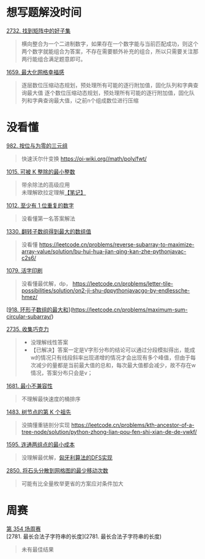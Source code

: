 # 想写题解没时间

[2732. 找到矩阵中的好子集](https://leetcode.cn/problems/find-a-good-subset-of-the-matrix/)
> 横向整合为一个二进制数字，如果存在一个数字能与当前匹配成功，则这个两个数字就能组合为答案，不存在需要额外补充的组合，所以只需要关注那两行能组合满足题意即可。

[1659. 最大化网格幸福感](https://leetcode.cn/problems/maximize-grid-happiness/)  
> 逐层数位压缩动态规划，预处理所有可能的逐行附加值，固化队列和字典查询最大值
> 逐个数位压缩动态规划，预处理所有可能的逐行附加值，固化队列和字典查询最大值，i之前n个组成数位进行压缩

# 没看懂
[982. 按位与为零的三元组](https://leetcode.cn/problems/triples-with-bitwise-and-equal-to-zero/)  
> 快速沃尔什变换
> https://oi-wiki.org//math/poly/fwt/

[1015. 可被 K 整除的最小整数](https://leetcode.cn/problems/smallest-integer-divisible-by-k/)  
> 带余除法的高级应用  
> 未理解欧拉定理解[【笔记】](https://github.com/l00jj/algorithm/issues/22)  

[1012. 至少有 1 位重复的数字](https://leetcode.cn/problems/numbers-with-repeated-digits/)  
> 没看懂第一名答案解法

[1330. 翻转子数组得到最大的数组值](https://leetcode.cn/problems/reverse-subarray-to-maximize-array-value/)  
> 没看懂 https://leetcode.cn/problems/reverse-subarray-to-maximize-array-value/solution/bu-hui-hua-jian-qing-kan-zhe-pythonjavac-c2s6/

[1079. 活字印刷](https://leetcode.cn/problems/letter-tile-possibilities/)  
> 没看懂最优解，dp，  https://leetcode.cn/problems/letter-tile-possibilities/solution/on2-ji-shu-dppythonjavacgo-by-endlessche-hmez/  

[[918. 环形子数组的最大和](https://leetcode.cn/problems/maximum-sum-circular-subarray/)](https://leetcode.cn/problems/maximum-sum-circular-subarray/)  

[2735. 收集巧克力](https://leetcode.cn/problems/collecting-chocolates/description/)  
> - 没理解线性答案  
> - 【已解决】答案一定是V字形分布的结论可以通过分段模拟得出，能成w的情况只有线段斜率出现递增的情况才会出现有多个峰值，但由于每次减少的量都是当前最大值的总和，每次最大值都会减少，故不存在w情况，答案分布只会是v；

[1681. 最小不兼容性](https://leetcode.cn/problems/minimum-incompatibility/)  
> 不理解最快速度的桶排序

[1483. 树节点的第 K 个祖先](https://leetcode.cn/problems/kth-ancestor-of-a-tree-node/)  
> 没搞懂重链剖分实现 https://leetcode.cn/problems/kth-ancestor-of-a-tree-node/solution/python-zhong-lian-pou-fen-shi-xian-de-de-vwkf/

[1595. 连通两组点的最小成本](https://leetcode.cn/problems/minimum-cost-to-connect-two-groups-of-points/)  
> 没理解最优解，[匈牙利算法的DFS实现](https://leetcode.cn/problems/minimum-cost-to-connect-two-groups-of-points/solution/er-fen-tu-zui-da-quan-pi-pei-xiong-ya-li-fd25/)  

[2850. 将石头分散到网格图的最少移动次数](https://leetcode.cn/problems/minimum-moves-to-spread-stones-over-grid/description/)  
> 可能有比全量枚举更省的方案应对条件加大

# 周赛
[第 354 场周赛](https://leetcode.cn/contest/weekly-contest-354)  
[2781. 最长合法子字符串的长度](2781. 最长合法子字符串的长度)  
> 未有最佳结果 
